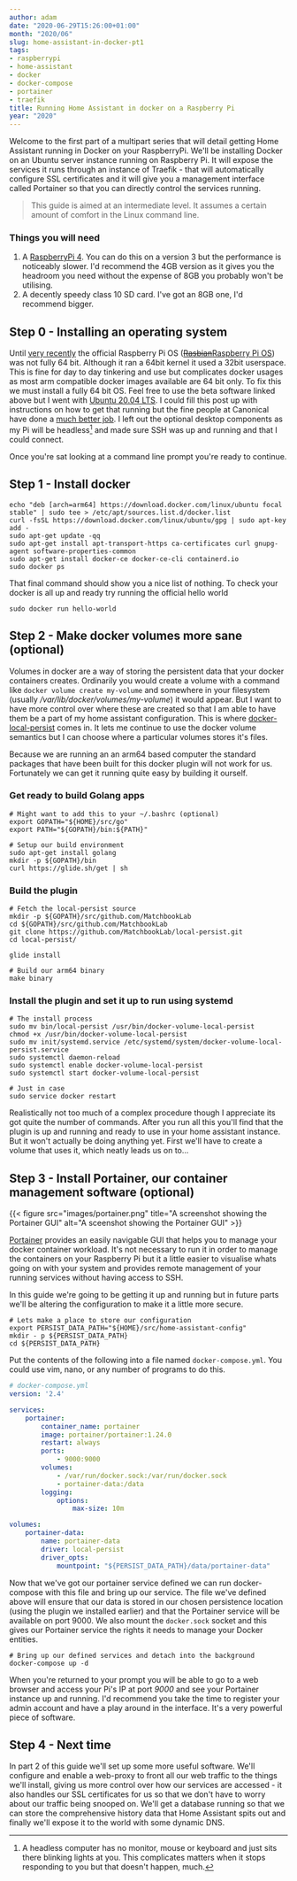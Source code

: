 ```yaml
---
author: adam
date: "2020-06-29T15:26:00+01:00"
month: "2020/06"
slug: home-assistant-in-docker-pt1
tags:
- raspberrypi
- home-assistant
- docker
- docker-compose
- portainer
- traefik
title: Running Home Assistant in docker on a Raspberry Pi
year: "2020"
---
```


Welcome to the first part of a multipart series that will detail getting Home Assistant running in Docker on your RaspberryPi. We'll be installing Docker on an Ubuntu server instance running on Raspberry Pi. It will expose the services it runs through an instance of Traefik - that will automatically configure SSL certificates and it will give you a management interface called Portainer so that you can directly control the services running. 

> This guide is aimed at an intermediate level. It assumes a certain amount of comfort in the Linux command line.

<!--more-->

### Things you will need

 1. A [RaspberryPi 4](https://thepihut.com/products/raspberry-pi-4-model-b?variant=20064052740158). You can do this on a version 3 but the performance is noticeably slower. I'd recommend the 4GB version as it gives you the headroom you need without the expense of 8GB you probably won't be utilising.
 2. A decently speedy class 10 SD card. I've got an 8GB one, I'd recommend bigger.

## Step 0 - Installing an operating system

Until [very recently](https://www.raspberrypi.org/forums/viewtopic.php?f=117&t=275370) the official Raspberry Pi OS ([~~Rasbian~~Raspberry Pi OS](https://www.raspberrypi.org/downloads/raspberry-pi-os/)) was not fully 64 bit. Although it ran a 64bit kernel it used a 32bit userspace. This is fine for day to day tinkering and use but complicates docker usages as most arm compatible docker images available are 64 bit only. To fix this we must install a fully 64 bit OS. Feel free to use the beta software linked above but I went with [Ubuntu 20.04 LTS](https://ubuntu.com/download/raspberry-pi). I could fill this post up with instructions on how to get that running but the fine people at Canonical have done a [much better job](https://ubuntu.com/tutorials/how-to-install-ubuntu-on-your-raspberry-pi#1-overview). I left out the optional desktop components as my Pi will be headless[^1] and made sure SSH was up and running and that I could connect.

Once you're sat looking at a command line prompt you're ready to continue.

## Step 1 - Install docker

```shell script
echo "deb [arch=arm64] https://download.docker.com/linux/ubuntu focal stable" | sudo tee > /etc/apt/sources.list.d/docker.list 
curl -fsSL https://download.docker.com/linux/ubuntu/gpg | sudo apt-key add -
sudo apt-get update -qq
sudo apt-get install apt-transport-https ca-certificates curl gnupg-agent software-properties-common
sudo apt-get install docker-ce docker-ce-cli containerd.io
sudo docker ps
```

That final command should show you a nice list of nothing. To check your docker is all up and ready try running the official hello world

```shell script
sudo docker run hello-world
```

## Step 2 - Make docker volumes more sane (optional)

Volumes in docker are a way of storing the persistent data that your docker containers creates. Ordinarily you would create a volume with a command like `docker volume create my-volume` and somewhere in your filesystem (usually _/var/lib/docker/volumes/my-volume_) it would appear. But I want to have more control over where these are created so that I am able to have them be a part of my home assistant configuration. This is where [docker-local-persist](https://github.com/MatchbookLab/local-persist) comes in. It lets me continue to use the docker volume semantics but I can choose where a particular volumes stores it's files.

Because we are running an an arm64 based computer the standard packages that have been built for this docker plugin will not work for us. Fortunately we can get it running quite easy by building it ourself.

### Get ready to build Golang apps
```shell script
# Might want to add this to your ~/.bashrc (optional)
export GOPATH="${HOME}/src/go"
export PATH="${GOPATH}/bin:${PATH}"

# Setup our build environment
sudo apt-get install golang
mkdir -p ${GOPATH}/bin
curl https://glide.sh/get | sh
```

### Build the plugin
```shell script
# Fetch the local-persist source
mkdir -p ${GOPATH}/src/github.com/MatchbookLab
cd ${GOPATH}/src/github.com/MatchbookLab
git clone https://github.com/MatchbookLab/local-persist.git
cd local-persist/

glide install

# Build our arm64 binary
make binary
```

### Install the plugin and set it up to run using systemd
```shell script
# The install process
sudo mv bin/local-persist /usr/bin/docker-volume-local-persist
chmod +x /usr/bin/docker-volume-local-persist 
sudo mv init/systemd.service /etc/systemd/system/docker-volume-local-persist.service
sudo systemctl daemon-reload
sudo systemctl enable docker-volume-local-persist
sudo systemctl start docker-volume-local-persist

# Just in case
sudo service docker restart
```

Realistically not too much of a complex procedure though I appreciate its got quite the number of commands. After you run all this you'll find that the plugin is up and running and ready to use in your home assistant instance. But it won't actually be doing anything yet. First we'll have to create a volume that uses it, which neatly leads us on to...

## Step 3 - Install Portainer, our container management software (optional)

{{< figure src="images/portainer.png" title="A screenshot showing the Portainer GUI" alt="A sceenshot showing the Portainer GUI" >}}

[Portainer](https://www.portainer.io/) provides an easily navigable GUI that helps you to manage your docker container workload. It's not necessary to run it in order to manage the containers on your Raspberry Pi but it a little easier to visualise whats going on with your system and provides remote management of your running services without having access to SSH.

In this guide we're going to be getting it up and running but in future parts we'll be altering the configuration to make it a little more secure.

```shell script
# Lets make a place to store our configuration
export PERSIST_DATA_PATH="${HOME}/src/home-assistant-config"
mkdir - p ${PERSIST_DATA_PATH}
cd ${PERSIST_DATA_PATH}
```

Put the contents of the following into a file named `docker-compose.yml`. You could use vim, nano, or any number of programs to do this.

```yml
# docker-compose.yml
version: '2.4'

services:
    portainer:
        container_name: portainer
        image: portainer/portainer:1.24.0
        restart: always
        ports:
            - 9000:9000
        volumes:
            - /var/run/docker.sock:/var/run/docker.sock
            - portainer-data:/data
        logging:
            options:
                max-size: 10m

volumes:
    portainer-data:
        name: portainer-data
        driver: local-persist
        driver_opts:
            mountpoint: "${PERSIST_DATA_PATH}/data/portainer-data"
```

Now that we've got our portainer service defined we can run docker-compose with this file and bring up our service. The file we've defined above will ensure that our data is stored in our chosen persistence location (using the plugin we installed earlier) and that the Portainer service will be available on port 9000. We also mount the `docker.sock` socket and this gives our Portainer service the rights it needs to manage your Docker entities.

```shell script
# Bring up our defined services and detach into the background
docker-compose up -d
```

When you're returned to your prompt you will be able to go to a web browser and access your Pi's IP at port _9000_ and see your Portainer instance up and running. I'd recommend you take the time to register your admin account and have a play around in the interface. It's a very powerful piece of software.

## Step 4 - Next time

In part 2 of this guide we'll set up some more useful software. We'll configure and enable a web-proxy to front all our web traffic to the things we'll install, giving us more control over how our services are accessed - it also handles our SSL certificates for us so that we don't have to worry about our traffic being snooped on. We'll get a database running so that we can store the comprehensive history data that Home Assistant spits out and finally we'll expose it to the world with some dynamic DNS.

[^1]: A headless computer has no monitor, mouse or keyboard and just sits there blinking lights at you. This complicates matters when it stops responding to you but that doesn't happen, much.
